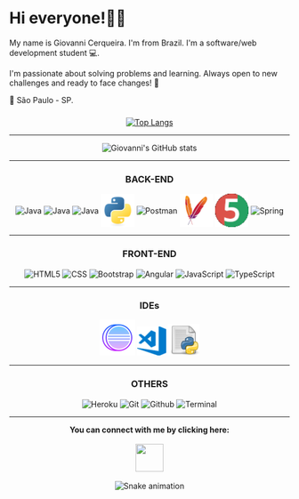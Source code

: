 # Hi everyone!✌🏽

My name is Giovanni Cerqueira. I'm from Brazil. I'm a software/web development student 💻.

I'm passionate about solving problems and learning. Always open to new challenges and ready to face changes! 🚀

📍 São Paulo - SP.
###

<div align="center">

[![Top Langs](https://github-readme-stats.vercel.app/api/top-langs/?username=giovanni-cerqueira&layout=compact&langs_count=7&theme=tokyonight)](https://github.com/giovanni-cerqueiraC/github-readme-stats)


<hr>
  
  ![Giovanni's GitHub stats](https://github-readme-stats.vercel.app/api?username=giovanni-cerqueira&theme=dark&show_icons=true)
  <hr>


<h3>BACK-END</h3>
  <p>
  <img align="center" alt="Java" height="60" width="60" src="https://cdn.jsdelivr.net/gh/devicons/devicon/icons/java/java-original-wordmark.svg">
  <img align="center" alt="Java" height="60" width="60" src="https://icongr.am/devicon/mysql-original-wordmark.svg?size=128&color=8701f4">
  <img align="center" alt="Java" height="60" width="60" src="https://icongr.am/devicon/postgresql-original.svg?size=128&color=currentColor">
  <img align="center" alt="Python" height="60" width="60" src="https://raw.githubusercontent.com/devicons/devicon/master/icons/python/python-original.svg">
  <img src="https://www.vectorlogo.zone/logos/getpostman/getpostman-icon.svg" alt="Postman" title="Postman" align="center" height="60px" width="60px">
  <img src="Logos-Conhecimentos/Maven.png" alt="Maven" title="Maven" align="center" height="60px" width="60px">
  <img src="Logos-Conhecimentos/Junit.png" alt="Junit" title="Junit" align="center" height="60px" width="60px">
  <img src="https://www.vectorlogo.zone/logos/springio/springio-icon.svg" alt="Spring" title="Spring" align="center" height="60px" width="60px">
   
  </p>

---

  <h3>FRONT-END</h3>
  <p>

   <img align="center" alt="HTML5" height="60" width="60" src="https://icongr.am/devicon/html5-original.svg?size=128&color=8701f4">
   <img align="center" alt="CSS" height="60" width="60" src="https://icongr.am/devicon/css3-original.svg?size=128&color=8701f4">
   <img align="center" alt="Bootstrap" height="60" width="60" src="https://icongr.am/devicon/bootstrap-plain-wordmark.svg?size=128&color=8701f4">
   <img align="center" alt="Angular" height="60" width="60" src="https://icongr.am/devicon/angularjs-original.svg?size=128&color=8701f4">
   <img align="center" alt="JavaScript" height="60" width="60" src="https://icongr.am/devicon/javascript-original.svg?size=128&color=8701f4">
   <img align="center" alt="TypeScript" height="60" width="60" src="https://icongr.am/devicon/typescript-original.svg?size=128&color=8701f4">
    
  </p>

---

  <h3>IDEs</h3>
  <p>
    <img src="Logos-Conhecimentos/Eclipse.png" alt="Eclipse" title="Eclipse">
    <img src="Logos-Conhecimentos/VSCode.png" alt="VSCode" title="VSCode">
    <img src="Logos-Conhecimentos/IDLEPython.png" alt="Python" title="IDLEPython" height="57px" width="57px">
  </p>

---

  <h3>OTHERS</h3>
  <p>
  
  <img align="center" alt="Heroku" height="60" width="60" src="https://icongr.am/devicon/heroku-original.svg?size=128&color=currentColor">
  <img align="center" alt="Git" height="60" width="60" src="https://icongr.am/devicon/git-original.svg?size=128&color=currentColor">
  <img align="center" alt="Github" height="60" width="60" src="https://icongr.am/octicons/mark-github.svg?size=128&color=ffffff">
   <img align="center" alt="Terminal" height="60" width="60" src="https://icongr.am/octicons/terminal.svg?size=128&color=ffffff">
    
  </p>
 
<hr>

**You can connect with me by clicking here:** <br> <br>
[<img src="https://icongr.am/devicon/linkedin-original.svg?size=128&color=c2c1c1"  height="50" width="50" />](https://www.linkedin.com/in/giovannicerqueira//)
  
  ![Snake animation](https://github.com/giovanni-cerqueira/giovanni-cerqueira/blob/output/github-contribution-grid-snake.svg)

</div>



